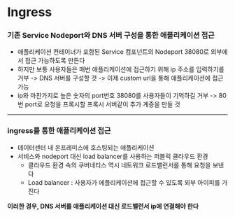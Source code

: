 # Ingress

### 기존 Service Nodeport와 DNS 서버 구성을 통한 애플리케이션 접근

- 애플리케이션 컨테이너가 포함된 Service 컴포넌트의 Nodeport 38080로 외부에서 접근 가능하도록 만든다
- 하지만 보통 사용자들은 매번 애플리케이션에 접근하기 위해 ip 주소를 입력하기를 거부 -> DNS 서버를 구성할 것 -> 이제 custom url을 통해 애플리케이션에 접근 가능
- ip와 마찬가지로 높은 숫자의 port번호 38080를 사용자들이 기억하길 거부 -> 80번 port로 요청을 프록시할 프록시 서버같이 추가 계증을 만들 것

---

### ingress를 통한 애플리케이션 접근

- 데이터센터 내 온프레미스에 호스팅되는 애플리케이션
- 서비스와 nodeport 대신 load balancer를 사용하는 퍼블릭 클라우드 환경
    - 클라우드 환경 속의 쿠버네티스 역시 네트워크 로드밸런서를 통해 요청을 보낸다 
    - Load balancer : 사용자가 에플리케이션에 접근할 수 있도록 외부 아이피를 가진다

**이러한 경우, DNS 서버를 애플리케이션 대신 로드밸런서 ip에 연결해야 한다**
 
